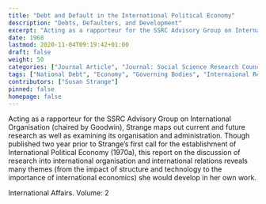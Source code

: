 ```yaml
---
title: "Debt and Default in the International Political Economy"
description: "Debts, Defaulters, and Development"
excerpt: "Acting as a rapporteur for the SSRC Advisory Group on International Organisation (chaired by Goodwin), Strange maps out current and future research as well as examining its organisation and administration. Though published two year prior to Strange’s first call for the establishment of International Political Economy (1970a), this report on the discussion of research into international organisation and international relations reveals many themes (from the impact of structure and technology to the importance of international economics) she would develop in her own work."
date: 1968
lastmod: 2020-11-04T09:19:42+01:00
draft: false
weight: 50
categories: ["Journal Article", "Journal: Social Science Research Councol Review of Current Research", "Publisher: Heinemann Educational, for the Social Sciences Research Council"]
tags: ["National Debt", "Economy", "Governing Bodies", "Internaional Relations", "Multilateral Institutions"]
contributors: ["Susan Strange"]
pinned: false
homepage: false
---
```


Acting as a rapporteur for the SSRC Advisory Group on International Organisation (chaired by Goodwin), Strange maps out current and future research as well as examining its organisation and administration. Though published two year prior to Strange’s first call for the establishment of International Political Economy (1970a), this report on the discussion of research into international organisation and international relations reveals many themes (from the impact of structure and technology to the importance of international economics) she would develop in her own work.

International Affairs. Volume: 2